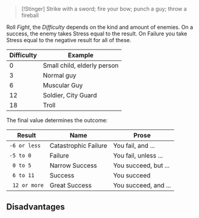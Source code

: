 >[!Stinger]
>Strike with a sword; fire your bow; punch a guy; throw a fireball

Roll _Fight_, the _Difficulty_ depends on the kind and amount of enemies. On a success, the enemy takes Stress equal to the result. On Failure you take Stress equal to the negative result for all of these.

| Difficulty | Example                     |
| ---------- | --------------------------- |
| 0          | Small child, elderly person |
| 3          | Normal guy                  |
| 6          | Muscular Guy                |
| 12         | Soldier, City Guard         |
| 18         | Troll                       |

The final value determines the outcome:

| Result        | Name                 | Prose                |
| ------------- | -------------------- | -------------------- |
| `-6 or less`  | Catastrophic Failure | You fail, and ...    |
| `-5 to 0 `    | Failure              | You fail, unless ... |
| `  0 to 5 `   | Narrow Success       | You succeed, but ... |
| ` 6 to 11`    | Success              | You succeed          |
| ` 12 or more` | Great Success        | You succeed, and ... |
## Disadvantages